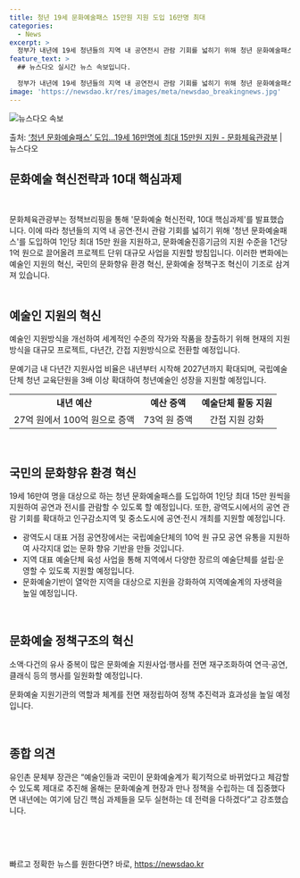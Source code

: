 ```yaml
---
title: 청년 19세 문화예술패스 15만원 지원 도입 16만명 최대
categories:
  - News
excerpt: >
  정부가 내년에 19세 청년들의 지역 내 공연전시 관람 기회를 넓히기 위해 청년 문화예술패스를 도입해 1인당 …
feature_text: >
  ## 뉴스다오 실시간 뉴스 속보입니다.

  정부가 내년에 19세 청년들의 지역 내 공연전시 관람 기회를 넓히기 위해 청년 문화예술패스를 도입해 1인당 …
image: 'https://newsdao.kr/res/images/meta/newsdao_breakingnews.jpg'
---
```


![뉴스다오 속보](https://newsdao.kr/res/images/meta/newsdao_breakingnews.jpg)

<p>출처: <a href="https://newsdao.kr/2894" rel="dofollow">‘청년 문화예술패스’ 도입…19세 16만명에 최대 15만원 지원 - 문화체육관광부</a> | 뉴스다오</p>

<h2 data-ke-size="size26">문화예술 혁신전략과 10대 핵심과제</h2>
<p data-ke-size="size16">&nbsp;</p>
문화체육관광부는 정책브리핑을 통해 '문화예술 혁신전략, 10대 핵심과제'를 발표했습니다. 이에 따라 청년들의 지역 내 공연·전시 관람 기회를 넓히기 위해 '청년 문화예술패스'를 도입하여 1인당 최대 15만 원을 지원하고, 문화예술진흥기금의 지원 수준을 1건당 1억 원으로 끌어올려 프로젝트 단위 대규모 사업을 지원할 방침입니다. 이러한 변화에는 예술인 지원의 혁신, 국민의 문화향유 환경 혁신, 문화예술 정책구조 혁신이 기조로 삼겨져 있습니다.<br>
<br>

<h2 data-ke-size="size24">예술인 지원의 혁신</h2>
<p data-ke-size="size16">예술인 지원방식을 개선하여 세계적인 수준의 작가와 작품을 창출하기 위해 현재의 지원방식을 대규모 프로젝트, 다년간, 간접 지원방식으로 전환할 예정입니다.</p>
<p data-ke-size="size16">문예기금 내 다년간 지원사업 비율은 내년부터 시작해 2027년까지 확대되며, 국립예술단체 청년 교육단원을 3배 이상 확대하여 청년예술인 성장을 지원할 예정입니다.</p>
<table>
	<tbody>
		<tr>
			<td style="text-align: center; height: 17px;"><b>내년 예산</b></td>
			<td style="text-align: center; height: 17px;"><b>예산 증액</b></td>
			<td style="text-align: center; height: 17px;"><b>예술단체 활동 지원</b></td>
		</tr>
		<tr>
			<td style="text-align: center; height: 17px;">27억 원에서 100억 원으로 증액</td>
			<td style="text-align: center; height: 17px;">73억 원 증액</td>
			<td style="text-align: center; height: 17px;">간접 지원 강화</td>
		</tr>
	</tbody>
</table>
<p data-ke-size="size16">&nbsp;</p>

<h2 data-ke-size="size24">국민의 문화향유 환경 혁신</h2>
<p data-ke-size="size16">19세 16만여 명을 대상으로 하는 청년 문화예술패스를 도입하여 1인당 최대 15만 원씩을 지원하여 공연과 전시를 관람할 수 있도록 할 예정입니다. 또한, 광역도시에서의 공연 관람 기회를 확대하고 인구감소지역 및 중소도시에 공연·전시 개최를 지원할 예정입니다.</p>
<ul>
	<li>광역도시 대표 거점 공연장에서는 국립예술단체의 10억 원 규모 공연 유통을 지원하여 사각지대 없는 문화 향유 기반을 만들 것입니다.</li>
	<li>지역 대표 예술단체 육성 사업을 통해 지역에서 다양한 장르의 예술단체를 설립·운영할 수 있도록 지원할 예정입니다.</li>
	<li>문화예술기반이 열악한 지역을 대상으로 지원을 강화하여 지역예술계의 자생력을 높일 예정입니다.</li>
</ul>
<p data-ke-size="size16">&nbsp;</p>

<h2 data-ke-size="size24">문화예술 정책구조의 혁신</h2>
<p data-ke-size="size16">소액·다건의 유사 중복이 많은 문화예술 지원사업·행사를 전면 재구조화하여 연극·공연, 클래식 등의 행사를 일원화할 예정입니다.</p>
<p data-ke-size="size16">문화예술 지원기관의 역할과 체계를 전면 재정립하여 정책 추진력과 효과성을 높일 예정입니다.</p>
<p data-ke-size="size16">&nbsp;</p>

<h2 data-ke-size="size24">종합 의견</h2>
<p data-ke-size="size16">유인촌 문체부 장관은 “예술인들과 국민이 문화예술계가 획기적으로 바뀌었다고 체감할 수 있도록 제대로 추진해 올해는 문화예술계 현장과 만나 정책을 수립하는 데 집중했다면 내년에는 여기에 담긴 핵심 과제들을 모두 실현하는 데 전력을 다하겠다”고 강조했습니다.</p>
<p data-ke-size="size16">&nbsp;</p>
<p data-ke-size="size16">&nbsp;</p> 

빠르고 정확한 뉴스를 원한다면? 바로, <a href="https://newsdao.kr" rel="dofollow">https://newsdao.kr</a>


    
